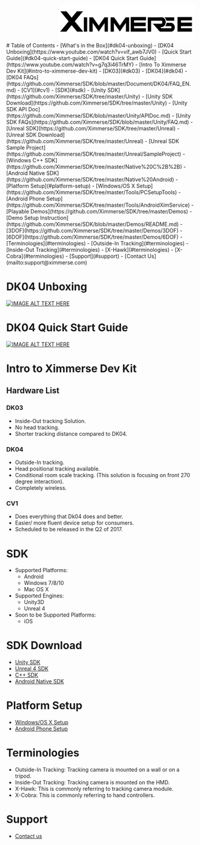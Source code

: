 <div align=right><img src="Tools/imgs/xim.png" ></div>
<!--toc-->
# Table of Contents
- [What's in the Box](#dk04-unboxing)
	- [DK04 Unboxing](https://www.youtube.com/watch?v=vif_awb7JV0)
- [Quick Start Guide](#dk04-quick-start-guide)
	- [DK04 Quick Start Guide](https://www.youtube.com/watch?v=g7q3i46TrMY)
- [Intro To Ximmerse Dev Kit](#intro-to-ximmerse-dev-kit)
	- [DK03](#dk03)
	- [DK04](#dk04)
		- [DK04 FAQs](https://github.com/Ximmerse/SDK/blob/master/Document/DK04/FAQ_EN.md)
	- [CV1](#cv1)
- [SDK](#sdk)
	- [Unity SDK](https://github.com/Ximmerse/SDK/tree/master/Unity)
		- [Unity SDK Download](https://github.com/Ximmerse/SDK/tree/master/Unity)
		- [Unity SDK API Doc](https://github.com/Ximmerse/SDK/blob/master/Unity/APIDoc.md)
		- [Unity SDK FAQs](https://github.com/Ximmerse/SDK/blob/master/Unity/FAQ.md)
	- [Unreal SDK](https://github.com/Ximmerse/SDK/tree/master/Unreal)
		- [Unreal SDK Download](https://github.com/Ximmerse/SDK/tree/master/Unreal)
		- [Unreal SDK Sample Project](https://github.com/Ximmerse/SDK/tree/master/Unreal/SampleProject)
	- [Windows C++ SDK](https://github.com/Ximmerse/SDK/tree/master/Native%20C%2B%2B)
	- [Android Native SDK](https://github.com/Ximmerse/SDK/tree/master/Native%20Android)
- [Platform Setup](#platform-setup)
	- [Windows/OS X Setup](https://github.com/Ximmerse/SDK/tree/master/Tools/PCSetupTools)
	- [Android Phone Setup](https://github.com/Ximmerse/SDK/tree/master/Tools/AndroidXimService)
- [Playable Demos](https://github.com/Ximmerse/SDK/tree/master/Demos)
	- [Demo Setup Instruction](https://github.com/Ximmerse/SDK/blob/master/Demos/README.md)
	- [3DOF](https://github.com/Ximmerse/SDK/tree/master/Demos/3DOF)
	- [6DOF](https://github.com/Ximmerse/SDK/tree/master/Demos/6DOF)
- [Terminologies](#terminologies)
	- [Outside-In Tracking](#terminologies)
	- [Inside-Out Tracking](#terminologies)
	- [X-Hawk](#terminologies)
	- [X-Cobra](#terminologies)
- [Support](#support)
	- [Contact Us](mailto:support@ximmerse.com)
	
	
	
	
	
	
<!-- tocstop -->



# DK04 Unboxing
[![IMAGE ALT TEXT HERE](https://img.youtube.com/vi/vif_awb7JV0/0.jpg)](https://www.youtube.com/watch?v=vif_awb7JV0)

# DK04 Quick Start Guide
[![IMAGE ALT TEXT HERE](https://img.youtube.com/vi/g7q3i46TrMY/0.jpg)](https://www.youtube.com/watch?v=g7q3i46TrMY)

# Intro to Ximmerse Dev Kit
## Hardware List
### DK03
* Inside-Out tracking Solution.
* No head tracking.
* Shorter tracking distance compared to DK04.

### DK04
* Outside-In tracking.
* Head positional tracking available.
* Conditional room scale tracking. (This solution is focusing on front 270 degree interaction).
* Completely wireless.

### CV1
* Does everything that Dk04 does and better.
* Easier/ more fluent device setup for consumers.
* Scheduled to be released in the Q2 of 2017.

# SDK
* Supported Platforms:
	* Android
	* Windows 7/8/10
	* Mac OS X
* Supported Engines:
	* Unity3D
	* Unreal 4
* Soon to be Supported Platforms:
	* iOS

# SDK Download
* <a href="https://github.com/Ximmerse/SDK/tree/master/Unity">Unity SDK</a>
* <a href="https://github.com/Ximmerse/SDK/tree/master/Unreal">Unreal 4 SDK</a> 
* <a href="https://github.com/Ximmerse/SDK/tree/master/Native%20C%2B%2B">C++ SDK</a>  
* <a href="https://github.com/Ximmerse/SDK/tree/master/Native%20Android/DeviceTest">Android Native SDK</a> 

# Platform Setup
* <a href="https://github.com/Ximmerse/SDK/tree/master/Tools/PCSetupTools">Windows/OS X Setup</a>
* <a href="https://github.com/Ximmerse/SDK/tree/master/Tools/AndroidXimService">Android Phone Setup</a>

# Terminologies
* Outside-In Tracking: Tracking camera is mounted on a wall or on a tripod. 
* Inside-Out Tracking: Tracking camera is mounted on the HMD. 
* X-Hawk: This is commonly referring to tracking camera module.
* X-Cobra: This is commonly referring to hand controllers.

# Support
* <a href="mailto:support@ximmerse.com">Contact us</a> 